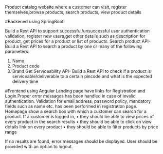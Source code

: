 

Product catalog website where a customer can visit, register themselves,browse products, search products, view product details

#Backened using SpringBoot:

Build a Rest API to support successful/unsuccessful user authentication validation, register new users,get other details such as description for product, get prices for a product or list of products.
Search product API-
  Build a Rest API to search a product by one or many of the following parameters:
  1. Name
  2. Product code
  3. Brand
Get Serviceability API-
  Build a Rest API to check if a product is serviceable/deliverable to a certain pincode and what is the expected delivery time

#Frontend using Angular
Landing page  have links for Registration and Login.Proper error messages has been handled in case of invalid authentication.
Validation for email address, password policy, mandatory fields such as name etc. has been performed in registration page.
Homepage show a search box with which a customer can search for a product.
If a customer is logged in,
• they should be able to view prices of every product in the search results
• they should be able to click on view details link on every product
• they should be able to filter products by price range

If no results are found, error messages should be displayed.
User should be provided with an option to logout.
